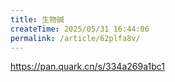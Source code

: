 ```yaml
---
title: 生物碱
createTime: 2025/05/31 16:44:06
permalink: /article/62plfa8v/
---
```

https://pan.quark.cn/s/334a269a1bc1